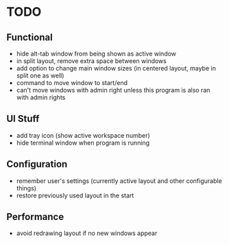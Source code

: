 # TODO

## Functional
- hide alt-tab window from being shown as active window
- in split layout, remove extra space between windows
- add option to change main window sizes (in centered layout, maybe in split one as well)
- command to move window to start/end
- can't move windows with admin right unless this program is also ran with admin rights

## UI Stuff
- add tray icon (show active workspace number)
- hide terminal window when program is running

## Configuration
- remember user's settings (currently active layout and other configurable things)
- restore previously used layout in the start

## Performance
- avoid redrawing layout if no new windows appear